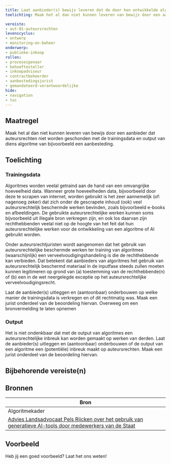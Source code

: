 ```yaml
---
title: Laat aanbieder(s) bewijs leveren dat de door hen ontwikkelde algoritmes geen inbreuk maken op de auteursrechten van derden met de trainingsdata en de output.
toelichting: Maak het al dan niet kunnen leveren van bewijs door een aanbieder dat auteursrechten niet worden geschonden door de trainingsdata of out van een algoritme een vast onderdeel van de aanbesteding.

vereiste:
- aut-01-auteursrechten
levenscyclus:
- ontwerp
- monitoring-en-beheer
onderwerp:
- publieke-inkoop
rollen:
- proceseigenaar
- behoeftesteller
- inkoopadviseur
- contractbeheerder
- aanbestedingsjurist
- gemandateerd-verantwoordelijke
hide:
- navigation
- toc
---
```


<!-- tags -->
## Maatregel

Maak het al dan niet kunnen leveren van bewijs door een aanbieder dat auteursrechten niet worden geschonden met de trainingsdata en output van diens algoritme van bijvoorbeeld een aanbesteding.

## Toelichting

### Trainingsdata
Algoritmes worden veelal getraind aan de hand van een omvangrijke hoeveelheid data. Wanneer grote hoeveelheden data, bijvoorbeeld door deze te scrapen van internet, worden gebruikt is het zeer aannemelijk (of: nagenoeg zeker) dat zich onder de gescrapete inhoud (ook) veel auteursrechtelijk beschermde werken bevinden, zoals bijvoorbeeld e-books en afbeeldingen. De gebruikte auteursrechtelijke werken kunnen soms bijvoorbeeld uit illegale bron verkregen zijn, en ook los daarvan zijn rechthebbenden veelal niet op de hoogte van het feit dat hun auteursrechtelijke werken voor de ontwikkeling van een algoritme of AI gebruikt worden.

Onder auteursrechtjuristen wordt aangenomen dat het gebruik van auteursrechtelijke beschermde werken ter training van algoritmes (waarschijnlijk) een verveelvoudigingshandeling is die de rechthebbende kan verbieden. Dat betekent dat aanbieders van algoritmes het gebruik van auteursrechtelijk beschermd materiaal in de inputfase steeds zullen moeten kunnen legitimeren op grond van (a) toestemming van de rechthebbende(n) of (b) een in de wet neergelegde exceptie op het auteursrechtelijke verveelvoudigingsrecht.

Laat de aanbieder(s) uitleggen en (aantoonbaar) onderbouwen op welke manier de trainingsdata is verkregen en of dit rechtmatig was. Maak een jurist onderdeel van de beoordeling hiervan. Overweeg om een bronvermelding te laten opnemen

### Output
Het is niet ondenkbaar dat met de output van algoritmes een auteursrechtelijke inbreuk kan worden gemaakt op werken van derden. 
Laat de aanbieder(s) uitleggen en (aantoonbaar) onderbouwen of de output van een algoritme een (potentiële) inbreuk maakt op auteursrechten. Maak een jurist onderdeel van de beoordeling hiervan.

## Bijbehorende vereiste(n)

<!-- list_vereisten_on_maatregelen_page -->

## Bronnen

| Bron                        |
|-----------------------------|
|Algoritmekader|
| [Advies Landsadvocaat Pels Rijcken over het gebruik van generatieve AI-tools door medewerkers van de Staat](https://www.rijksoverheid.nl/documenten/brieven/2023/10/10/1-advies-landsadvocaat-pels-rijcken) |

## Voorbeeld

Heb jij een goed voorbeeld? Laat het ons weten!

